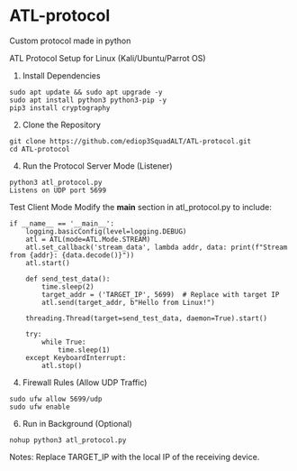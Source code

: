 # ATL-protocol
Custom protocol made in python



ATL Protocol Setup for Linux (Kali/Ubuntu/Parrot OS)
1. Install Dependencies

```
sudo apt update && sudo apt upgrade -y  
sudo apt install python3 python3-pip -y  
pip3 install cryptography
```

2. Clone the Repository
```
git clone https://github.com/ediop3SquadALT/ATL-protocol.git  
cd ATL-protocol
```
4. Run the Protocol
Server Mode (Listener)
```
python3 atl_protocol.py  
Listens on UDP port 5699 
```


Test Client Mode
Modify the __main__ section in atl_protocol.py to include:
```
if __name__ == '__main__':
    logging.basicConfig(level=logging.DEBUG)
    atl = ATL(mode=ATL.Mode.STREAM)
    atl.set_callback('stream_data', lambda addr, data: print(f"Stream from {addr}: {data.decode()}"))
    atl.start()
    
    def send_test_data():
        time.sleep(2)
        target_addr = ('TARGET_IP', 5699)  # Replace with target IP
        atl.send(target_addr, b"Hello from Linux!")
    
    threading.Thread(target=send_test_data, daemon=True).start()
    
    try:
        while True:
            time.sleep(1)
    except KeyboardInterrupt:
        atl.stop()
```

4. Firewall Rules (Allow UDP Traffic)
```
sudo ufw allow 5699/udp
sudo ufw enable
```
6. Run in Background (Optional)

```
nohup python3 atl_protocol.py 
```
Notes:
Replace TARGET_IP with the local IP of the receiving device.
